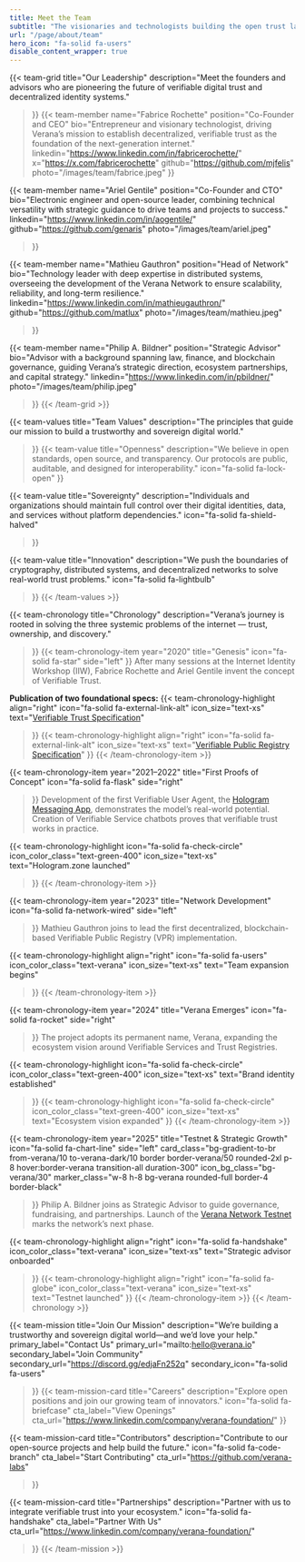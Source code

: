 ```yaml
---
title: Meet the Team
subtitle: "The visionaries and technologists building the open trust layer for the internet, empowering digital sovereignty for everyone."
url: "/page/about/team"
hero_icon: "fa-solid fa-users"
disable_content_wrapper: true
---
```


{{< team-grid
    title="Our Leadership"
    description="Meet the founders and advisors who are pioneering the future of verifiable digital trust and decentralized identity systems."
>}}
{{< team-member
    name="Fabrice Rochette"
    position="Co-Founder and CEO"
    bio="Entrepreneur and visionary technologist, driving Verana’s mission to establish decentralized, verifiable trust as the foundation of the next-generation internet."
    linkedin="https://www.linkedin.com/in/fabricerochette/"
    x="https://x.com/fabricerochette"
    github="https://github.com/mjfelis"
    photo="/images/team/fabrice.jpeg"
>}}

{{< team-member
    name="Ariel Gentile"
    position="Co-Founder and CTO"
    bio="Electronic engineer and open-source leader, combining technical versatility with strategic guidance to drive teams and projects to success."
    linkedin="https://www.linkedin.com/in/aogentile/"
    github="https://github.com/genaris"
    photo="/images/team/ariel.jpeg"
>}}

{{< team-member
    name="Mathieu Gauthron"
    position="Head of Network"
    bio="Technology leader with deep expertise in distributed systems, overseeing the development of the Verana Network to ensure scalability, reliability, and long-term resilience."
    linkedin="https://www.linkedin.com/in/mathieugauthron/"
    github="https://github.com/matlux"
    photo="/images/team/mathieu.jpeg"
>}}

{{< team-member
    name="Philip A. Bildner"
    position="Strategic Advisor"
    bio="Advisor with a background spanning law, finance, and blockchain governance, guiding Verana’s strategic direction, ecosystem partnerships, and capital strategy."
    linkedin="https://www.linkedin.com/in/pbildner/"
    photo="/images/team/philip.jpeg"
>}}
{{< /team-grid >}}

{{< team-values
    title="Team Values"
    description="The principles that guide our mission to build a trustworthy and sovereign digital world."
>}}
{{< team-value
    title="Openness"
    description="We believe in open standards, open source, and transparency. Our protocols are public, auditable, and designed for interoperability."
    icon="fa-solid fa-lock-open"
>}}

{{< team-value
    title="Sovereignty"
    description="Individuals and organizations should maintain full control over their digital identities, data, and services without platform dependencies."
    icon="fa-solid fa-shield-halved"
>}}

{{< team-value
    title="Innovation"
    description="We push the boundaries of cryptography, distributed systems, and decentralized networks to solve real-world trust problems."
    icon="fa-solid fa-lightbulb"
>}}
{{< /team-values >}}

{{< team-chronology
    title="Chronology"
    description="Verana’s journey is rooted in solving the three systemic problems of the internet — trust, ownership, and discovery."
>}}
{{< team-chronology-item
    year="2020"
    title="Genesis"
    icon="fa-solid fa-star"
    side="left"
>}}
After many sessions at the Internet Identity Workshop (IIW), Fabrice Rochette and Ariel Gentile invent the concept of Verifiable Trust.

**Publication of two foundational specs:**
{{< team-chronology-highlight
    align="right"
    icon="fa-solid fa-external-link-alt"
    icon_size="text-xs"
    text="[Verifiable Trust Specification](https://verana-labs.github.io/verifiable-trust-spec/)"
>}}
{{< team-chronology-highlight
    align="right"
    icon="fa-solid fa-external-link-alt"
    icon_size="text-xs"
    text="[Verifiable Public Registry Specification](https://verana-labs.github.io/verifiable-trust-vpr-spec/)"
>}}
{{< /team-chronology-item >}}

{{< team-chronology-item
    year="2021–2022"
    title="First Proofs of Concept"
    icon="fa-solid fa-flask"
    side="right"
>}}
Development of the first Verifiable User Agent, the [Hologram Messaging App](https://hologram.zone), demonstrates the model’s real-world potential. Creation of Verifiable Service chatbots proves that verifiable trust works in practice.

{{< team-chronology-highlight
    icon="fa-solid fa-check-circle"
    icon_color_class="text-green-400"
    icon_size="text-xs"
    text="Hologram.zone launched"
>}}
{{< /team-chronology-item >}}

{{< team-chronology-item
    year="2023"
    title="Network Development"
    icon="fa-solid fa-network-wired"
    side="left"
>}}
Mathieu Gauthron joins to lead the first decentralized, blockchain-based Verifiable Public Registry (VPR) implementation.

{{< team-chronology-highlight
    align="right"
    icon="fa-solid fa-users"
    icon_color_class="text-verana"
    icon_size="text-xs"
    text="Team expansion begins"
>}}
{{< /team-chronology-item >}}

{{< team-chronology-item
    year="2024"
    title="Verana Emerges"
    icon="fa-solid fa-rocket"
    side="right"
>}}
The project adopts its permanent name, Verana, expanding the ecosystem vision around Verifiable Services and Trust Registries.

{{< team-chronology-highlight
    icon="fa-solid fa-check-circle"
    icon_color_class="text-green-400"
    icon_size="text-xs"
    text="Brand identity established"
>}}
{{< team-chronology-highlight
    icon="fa-solid fa-check-circle"
    icon_color_class="text-green-400"
    icon_size="text-xs"
    text="Ecosystem vision expanded"
>}}
{{< /team-chronology-item >}}

{{< team-chronology-item
    year="2025"
    title="Testnet & Strategic Growth"
    icon="fa-solid fa-chart-line"
    side="left"
    card_class="bg-gradient-to-br from-verana/10 to-verana-dark/10 border border-verana/50 rounded-2xl p-8 hover:border-verana transition-all duration-300"
    icon_bg_class="bg-verana/30"
    marker_class="w-8 h-8 bg-verana rounded-full border-4 border-black"
>}}
Philip A. Bildner joins as Strategic Advisor to guide governance, fundraising, and partnerships. Launch of the [Verana Network Testnet](/page/testnet.md) marks the network’s next phase.

{{< team-chronology-highlight
    align="right"
    icon="fa-solid fa-handshake"
    icon_color_class="text-verana"
    icon_size="text-xs"
    text="Strategic advisor onboarded"
>}}
{{< team-chronology-highlight
    align="right"
    icon="fa-solid fa-globe"
    icon_color_class="text-verana"
    icon_size="text-xs"
    text="Testnet launched"
>}}
{{< /team-chronology-item >}}
{{< /team-chronology >}}

{{< team-mission
    title="Join Our Mission"
    description="We’re building a trustworthy and sovereign digital world—and we’d love your help."
    primary_label="Contact Us"
    primary_url="mailto:hello@verana.io"
    secondary_label="Join Community"
    secondary_url="https://discord.gg/edjaFn252q"
    secondary_icon="fa-solid fa-users"
>}}
{{< team-mission-card
    title="Careers"
    description="Explore open positions and join our growing team of innovators."
    icon="fa-solid fa-briefcase"
    cta_label="View Openings"
    cta_url="https://www.linkedin.com/company/verana-foundation/"
>}}

{{< team-mission-card
    title="Contributors"
    description="Contribute to our open-source projects and help build the future."
    icon="fa-solid fa-code-branch"
    cta_label="Start Contributing"
    cta_url="https://github.com/verana-labs"
>}}

{{< team-mission-card
    title="Partnerships"
    description="Partner with us to integrate verifiable trust into your ecosystem."
    icon="fa-solid fa-handshake"
    cta_label="Partner With Us"
    cta_url="https://www.linkedin.com/company/verana-foundation/"
>}}
{{< /team-mission >}}
